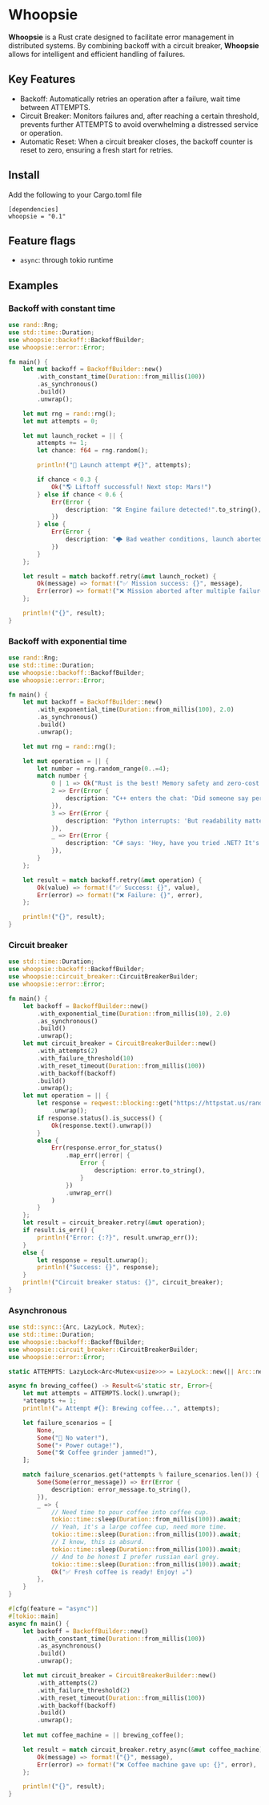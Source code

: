 # Whoopsie
**Whoopsie** is a Rust crate designed to facilitate error management in distributed systems. 
By combining backoff with a circuit breaker, **Whoopsie** allows for intelligent and efficient handling of failures.

## Key Features
 - Backoff: Automatically retries an operation after a failure, wait time between ATTEMPTS.
 - Circuit Breaker: Monitors failures and, after reaching a certain threshold, prevents further ATTEMPTS to avoid overwhelming a distressed service or operation.
 - Automatic Reset: When a circuit breaker closes, the backoff counter is reset to zero, ensuring a fresh start for retries.

## Install

Add the following to your Cargo.toml file

```
[dependencies]
whoopsie = "0.1"
```

## Feature flags
 - ```async```: through tokio runtime

## Examples
### Backoff with constant time
<!-- MARKDOWN-AUTO-DOCS:START (CODE:src=./examples/backoff_with_constant_time.rs) -->
<!-- The below code snippet is automatically added from ./examples/backoff_with_constant_time.rs -->
```rs
use rand::Rng;
use std::time::Duration;
use whoopsie::backoff::BackoffBuilder;
use whoopsie::error::Error;

fn main() {
    let mut backoff = BackoffBuilder::new()
        .with_constant_time(Duration::from_millis(100))
        .as_synchronous()
        .build()
        .unwrap();

    let mut rng = rand::rng();
    let mut attempts = 0;

    let mut launch_rocket = || {
        attempts += 1;
        let chance: f64 = rng.random();

        println!("🚀 Launch attempt #{}", attempts);

        if chance < 0.3 {
            Ok("🌎 Liftoff successful! Next stop: Mars!")
        } else if chance < 0.6 {
            Err(Error {
                description: "🛠️ Engine failure detected!".to_string(),
            })
        } else {
            Err(Error {
                description: "🌩️ Bad weather conditions, launch aborted!".to_string(),
            })
        }
    };

    let result = match backoff.retry(&mut launch_rocket) {
        Ok(message) => format!("✅ Mission success: {}", message),
        Err(error) => format!("❌ Mission aborted after multiple failures: {}", error),
    };

    println!("{}", result);
}
```
<!-- MARKDOWN-AUTO-DOCS:END -->
### Backoff with exponential time
<!-- MARKDOWN-AUTO-DOCS:START (CODE:src=./examples/backoff_with_exponential_time.rs) -->
<!-- The below code snippet is automatically added from ./examples/backoff_with_exponential_time.rs -->
```rs
use rand::Rng;
use std::time::Duration;
use whoopsie::backoff::BackoffBuilder;
use whoopsie::error::Error;

fn main() {
    let mut backoff = BackoffBuilder::new()
        .with_exponential_time(Duration::from_millis(100), 2.0)
        .as_synchronous()
        .build()
        .unwrap();

    let mut rng = rand::rng();

    let mut operation = || {
        let number = rng.random_range(0..=4);
        match number {
            0 | 1 => Ok("Rust is the best! Memory safety and zero-cost abstractions!"),
            2 => Err(Error {
                description: "C++ enters the chat: 'Did someone say performance?'".to_string(),
            }),
            3 => Err(Error {
                description: "Python interrupts: 'But readability matters!'".to_string(),
            }),
            _ => Err(Error {
                description: "C# says: 'Hey, have you tried .NET? It's pretty cool too!'".to_string(),
            }),
        }
    };

    let result = match backoff.retry(&mut operation) {
        Ok(value) => format!("✅ Success: {}", value),
        Err(error) => format!("❌ Failure: {}", error),
    };

    println!("{}", result);
}
```
<!-- MARKDOWN-AUTO-DOCS:END -->
### Circuit breaker
<!-- MARKDOWN-AUTO-DOCS:START (CODE:src=./examples/random_http_status.rs) -->
<!-- The below code snippet is automatically added from ./examples/random_http_status.rs -->
```rs
use std::time::Duration;
use whoopsie::backoff::BackoffBuilder;
use whoopsie::circuit_breaker::CircuitBreakerBuilder;
use whoopsie::error::Error;

fn main() {
    let backoff = BackoffBuilder::new()
        .with_exponential_time(Duration::from_millis(10), 2.0)
        .as_synchronous()
        .build()
        .unwrap();
    let mut circuit_breaker = CircuitBreakerBuilder::new()
        .with_attempts(2)
        .with_failure_threshold(10)
        .with_reset_timeout(Duration::from_millis(100))
        .with_backoff(backoff)
        .build()
        .unwrap();
    let mut operation = || {
        let response = reqwest::blocking::get("https://httpstat.us/random/200,400-410,500-510")
            .unwrap();
        if response.status().is_success() {
            Ok(response.text().unwrap())
        }
        else {
            Err(response.error_for_status()
                .map_err(|error| {
                    Error {
                        description: error.to_string(),
                    }
                })
                .unwrap_err()
            )
        }
    };
    let result = circuit_breaker.retry(&mut operation);
    if result.is_err() {
        println!("Error: {:?}", result.unwrap_err());
    }
    else {
        let response = result.unwrap();
        println!("Success: {}", response);   
    }
    println!("Circuit breaker status: {}", circuit_breaker);
}
```
<!-- MARKDOWN-AUTO-DOCS:END -->
### Asynchronous
<!-- MARKDOWN-AUTO-DOCS:START (CODE:src=./examples/asynchronous.rs) -->
<!-- The below code snippet is automatically added from ./examples/asynchronous.rs -->
```rs
use std::sync::{Arc, LazyLock, Mutex};
use std::time::Duration;
use whoopsie::backoff::BackoffBuilder;
use whoopsie::circuit_breaker::CircuitBreakerBuilder;
use whoopsie::error::Error;

static ATTEMPTS: LazyLock<Arc<Mutex<usize>>> = LazyLock::new(|| Arc::new(Mutex::new(0)));

async fn brewing_coffee() -> Result<&'static str, Error>{
    let mut attempts = ATTEMPTS.lock().unwrap();
    *attempts += 1;
    println!("☕ Attempt #{}: Brewing coffee...", attempts);

    let failure_scenarios = [
        None,
        Some("🚰 No water!"),
        Some("⚡ Power outage!"),
        Some("🛠️ Coffee grinder jammed!"),
    ];

    match failure_scenarios.get(*attempts % failure_scenarios.len()) {
        Some(Some(error_message)) => Err(Error {
            description: error_message.to_string(),
        }),
        _ => {
            // Need time to pour coffee into coffee cup.
            tokio::time::sleep(Duration::from_millis(100)).await;
            // Yeah, it's a large coffee cup, need more time.
            tokio::time::sleep(Duration::from_millis(100)).await;
            // I know, this is absurd.
            tokio::time::sleep(Duration::from_millis(100)).await;
            // And to be honest I prefer russian earl grey.
            tokio::time::sleep(Duration::from_millis(100)).await;
            Ok("✅ Fresh coffee is ready! Enjoy! ☕")
        },
    }
}

#[cfg(feature = "async")]
#[tokio::main]
async fn main() {
    let backoff = BackoffBuilder::new()
        .with_constant_time(Duration::from_millis(100))
        .as_asynchronous()
        .build()
        .unwrap();

    let mut circuit_breaker = CircuitBreakerBuilder::new()
        .with_attempts(2)
        .with_failure_threshold(2)
        .with_reset_timeout(Duration::from_millis(100))
        .with_backoff(backoff)
        .build()
        .unwrap();
    
    let mut coffee_machine = || brewing_coffee();

    let result = match circuit_breaker.retry_async(&mut coffee_machine).await {
        Ok(message) => format!("{}", message),
        Err(error) => format!("❌ Coffee machine gave up: {}", error),
    };

    println!("{}", result);
}
```
<!-- MARKDOWN-AUTO-DOCS:END -->
